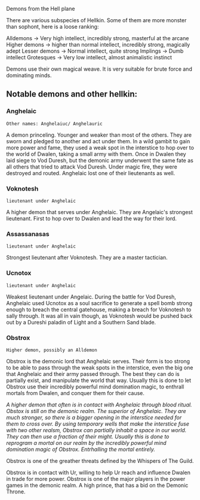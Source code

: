 Demons from the Hell plane

There are various subspecies of Hellkin. Some of them are more monster than sophont, here is a loose ranking:

Alldemons -> Very high intellect, incredibly strong, masterful at the arcane
Higher demons -> higher than normal intellect, incredibly strong, magically adept
Lesser demons -> Normal intellect, quite strong
Implings -> Dumb intellect
Grotesques -> Very low intellect, almost animalistic instinct

Demons use their own magical weave. It is very suitable for brute force and dominating minds. 
## Notable demons and other hellkin:

### Anghelaic
`Other names: Anghelaiuc/ Anghelauric`

A demon princeling. Younger and weaker than most of the others. They are sworn and pledged to another and act under them. In a wild gambit to gain more power and fame, they used a weak spot in the interstice to hop over to the world of Dwalen, taking a small army with them. 
Once in Dwalen they laid siege to Vod Duresh, but the demonic army underwent the same fate as all others that tried to attack Vod Duresh. Under magic fire, they were destroyed and routed. Anghelaic lost one of their lieutenants as well. 

### Voknotesh
`lieutenant under Anghelaic`

A higher demon that serves under Anghelaic. They are Angelaic's strongest lieutenant. First to hop over to Dwalen and lead the way for their lord. 

### Assassanasas
`lieutenant under Anghelaic`

Strongest lieutenant after Voknotesh. They are a master tactician.

### Ucnotox
`lieutenant under Anghelaic`

Weakest lieutenant under Angelaic. During the battle for Vod Duresh, Anghelaic used Ucnotox as a soul sacrifice to generate a spell bomb strong enough to breach the central gatehouse, making a breach for Voknotesh to sally through. It was all in vain though, as Voknotesh would be pushed back out by a Dureshi paladin of Light and a Southern Sand blade. 

### Obstrox
`Higher demon, possibly an Alldemon`

Obstrox is the demonic lord that Anghelaic serves. Their form is too strong to be able to pass through the weak spots in the interstice, even the big one that Anghelaic and their army passed through. The best they can do is partially exist, and manipulate the world that way. Usually this is done to let Obstrox use their incredibly powerful mind domination magic, to enthrall mortals from Dwalen, and conquer them for their cause. 

*A higher demon that often is in contact with Anghelaic through blood ritual. Obstox is still on the demonic realm. The superior of Anghelaic. They are much stronger, so there is a bigger opening in the interstice needed for them to cross over. By using temporary wells that make the interstice fuse with two other realsm, Obstrox can partially inhabit a space in our world. They can then use a fraction of their might. Usually this is done to reprogram a mortal on our realm by the incredibly powerful mind domination magic of Obstrox. Entrhalling the mortal entirely.*

Obstrox is one of the greather threats defined by the Whispers of The Guild.

Obstrox is in contact with Ur, willing to help Ur reach and influence Dwalen in trade for more power. Obstrox is one of the major players in the power games in the demonic realm. A high prince, that has a bid on the Demonic Throne.